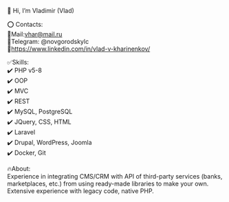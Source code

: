 👋 Hi, I’m Vladimir (Vlad)

⭕️ Contacts:  
🔸Mail:vhar@mail.ru  
🔸Telegram: @novgorodskylc  
🔸https://www.linkedin.com/in/vlad-v-kharinenkov/   

✅Skills:  
 ✔️ PHP v5-8  
 ✔️ OOP  
 ✔️ MVC  
 ✔️ REST  
 ✔️ MySQL, PostgreSQL  
 ✔️ JQuery, CSS, HTML  
 ✔️ Laravel  
 ✔️ Drupal, WordPress, Joomla   
 ✔️ Docker, Git  

🔥About:  
Experience in integrating CMS/CRM with API of third-party services (banks, marketplaces, etc.) from using ready-made libraries to make your own.  
Extensive experience with legacy code, native PHP.
